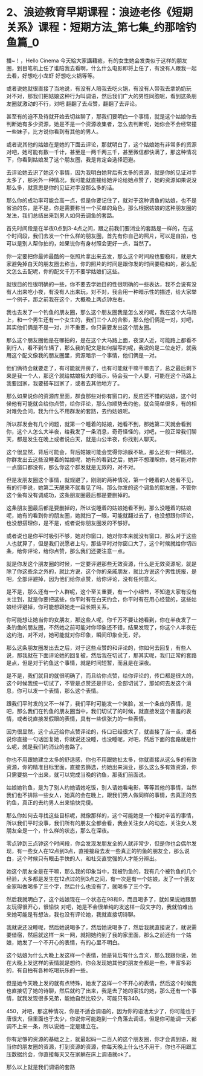 # 2、浪迹教育早期课程：浪迹老佟《短期关系》课程：短期方法_第七集_约那啥钓鱼篇_0

播~！，Hello Cinema 今天給大家講藉癒，有的女生她会发类似于这样的朋友圈，到目笔机上任了谁陪我去看啊，什么什么电影即将上任了，有没有人跟我一起去看，好想吃小龙虾 好想吃火锅等等。

或者说她就很直接了当地说，有没有人陪我去吃火锅，有没有人带我去拿奶奶玩 对不对，那我们把姑娘这种行为叫调语，然后我们广大的男性同胞呢，看到这条朋友圈就激动的不行，对吧 翻翻了去点赞，翻翻了去评论。

甚至有的迫不及待就开始去切丝聊了，那我们要明白一个事情，就是这个姑娘你去判断她有多少资源，她是不是一个资源收集者，怎么去判断呢，她你会不会经常撞一些妹子，比方说你看到有其他的男人。

或者说其他的姑娘在是她的下面去评论，那就明白了，这个姑娘她有非常多的资源 对吧，她可能有数一千计，甚至是一两千两三千，甚至微信都快满了，那这种情况下，你看到姑娘发了这个朋友圈，我是肯定会选择迴避。

去评论她去识了她这个事情，因为我明白她背后有太多的资源，就是你的见证对手太多了，那另外一种情况，我可能就直接给她评论给她点赞了，她的资源如果说没那么多，就意思是你的见证对手没那么多的话。

那么你的成功率可能会高一点，但是你要记住了，就对于这种调鱼的姑娘，也不是省油的东，是不是，你是需要称当一个买单的角色，那么根据姑娘的这种朋友圈的发法，我们总结出来到男人如何去调鱼的套路。

首先时间段是在半夜0点到3-4点之间，跟之前我们要消业的套路是一样的，在这个时间段，我们去发一个什么样的朋友圈，首先有你自己的照片，可以是自拍，也可以是别人帮你拍的，如果说你有身材照会更好一点，当然了。

你一定要把你最帅最酷的一张照片拿出来去发，那么这个时间段也要稳和，就是大家避免掉白天的朋友圈去称当，你的照片的时间是跟你发的时间要稳和的，那么配文怎么去配呢，你的配文千万不要学姑娘们这些。

就很目的性很明确的一些，你不要去学她目的性很明确的一些表达，我不会说有没有人出来吃小夜，有没有人出来玩，对不对，我会用一种暗示性的描述，给大家举一个例子，那之前我在这个，大概晚上两点钟左右。

我也去发了一个钓鱼的朋友圈，那么这个朋友圈我是怎么发的呢，我在这个大马路上，和一个男生还有一个女生的，我们三个人的合影，那么他们俩是一对，对吧，其实他们俩是不是一对，并不重要，你只需要发出这个朋友圈。

那么这个朋友圈他是在哪拍的，是在这个大马路上面，夜深人近，可能路上都看不到行人，看不到车辆了，那么我的配文是如何描写的呢，我说的是二位走好，就我用这个配文像我的朋友圈里，资源暗示一个事情，他们俩是一对。

他们俩待会就要走了，有可能就开房了，也有可能就干嘛干嘛去了，总之最后剩下来是我一个人，那这个就给姑娘极大的暗示，待会我一个人要，可能在这个马路上我要回家，我要搭车回家了，或者去其他地方了。

那么如果说你的资源库里面，群食那些对你有窗口的，反应还不错的姑娘，这个时候他有可能就会给你点赞，给你评论，那么你顺势去约他，就会简单很多，有的相对难免会问，我为什么不用群发的套路，去约姑娘呢。

所以群发会有几个问题，就第一个睡着的姑娘，她看不到，那她第二天就会看到你，这个人怎么大半夜，给我发了一条消息，奇奇怪怪的，对吧，一般正常我们聊天，都是发生在晚上或者说白天，就是山公半夜，你找别人聊天。

这个很显然，背后可能会，背后姑娘可能会觉得你涂膜不轨，那么还有一种情况，你群发出去这些没睡着的姑娘呢，她有的看到之后，她并不想理睬你，她可能对你一点窗口都没有，那么你这个群发就是无效的，对不对。

但是发朋友圈这个事情，就规避了，刚刚的两种情况，第一个睡着的人她看不见，有的行李说，她第二天醒来不就看见了吗，那么你发的这个调鱼的朋友圈，不管你这个鱼有没有调成功，这条朋友圈最后都是要删掉的。

这条朋友圈最后都是要删掉的，所以说睡着的姑娘她看不到，那么没睡着的姑娘呢，她有的看到你的朋友圈，她就扫了一眼，可能就翻过去了，也没想跟你评论，也没想搭理你，是不是，或者说你朋友圈发的不够好。

或者说也是你平时吸引不够，她对你窗口，她对你本来就没有窗口，那么对于这些人也就算了，但是我们说愿者上勾，那些平时对你窗口大了，这个时候就给你切四条，给你评论，给你点赞，那么我们还要注意一点。

就是你发这个朋友圈的时候，一定要评避那些无效资源，什么是无效资源呢，就是除了你这些余之外的，就比方说，这个你的亲戚朋友，就比方说这个男性统报，是吧，全部评避掉，因为他们给你点赞，给你评论，没有任何意义。

是不是，那么还有一个人群呢，这个至关重要，有一个小细节，不知道大家有没有关注到，就是你要把这些，你平时有在白天约会，你平时有在用心经营的，这些姑娘给评避掉，你可能想跟她走一段长期关系。

你可能想让她当你的女朋友，那这些人呢，你千万不要让她看到，你在半夜发了一条钓鱼的朋友圈，不然她之前可能对你印象还不错，结果发现了，你这个人半夜在这约泡，对不对，她可能就对你印象，瞬间印象全无，好。

那么这条朋友圈发出去之后，对于这些点赞的和评论的，你如何去回复，有些人说，那我就在下面评论她的回复被，然后我在切试了，那其实呢，我们正常的套路是点，但是对于钓鱼这个事情，就是时间短暂，而且是在深夜。

是不是，我们就目的就很明确了，而且给你点赞，给你评论的，传口都是很大的，这个时候我统一切试了，不管是点赞还是评论，全部切试了，那如何去发这个消息，你可以发一个表情，那么这个表情。

跟我们平时发的又不一样了，我们平时可能发一个笑脸，发一个条皮的表情，是吧，那么我们在钓鱼的朋友圈当中，我们切试了的时候，就直接发这个害羞的表情，或者说直接发假眼的表情，具有一些信张力的一些表情。

因为很显然，这个点还给你点赞评论的，传口已经很大了，就直接了当一点，或者说你直接一句话回复她，你就说还没睡，也没睡呢，对吧，然后下面的套路就是什么呢，就是我们约消业的套路了。

你也不用跟她建立太多的舒适感，你也不用跟她扯太多，你就直接从这么多的有效资源，你的精准目标里面，直接去篩选，约她出来消业，那么这么多有效资源，你只需要挑一个出来，就可以完成当晚的钓鱼，那我们前面说。

姑娘她钓鱼，是为了别人约她请她吃饭，别人请她看电影，等等其他的事情，当然我们也不排除一些女人，她真的会在晚上，跟我们男人做同样的事情，去真正的去钓鱼，真正的去约男人出来愉快完傻。

那么你如何去寻找这些目标呢，就像那样的，这个可能她是一个相对辛苦的事情，所以我们平时没事，我们所有的朋友全都会看，我会关注女人的动态，关注女人发朋友全是一个，什么样的状态，那么在深夜。

零点钟到三点钟这个时间段，你会发现发朋友全的人就非常少，但是你也会偶尔发现，有一些女人在12点到3点，直接接段去发一些真正的钓鱼的朋友全，那么说白，这个时候只有眼击手快的人，和社交直觉强的人才能分辨出。

她这个朋友全是在干嘛，那么我的印象当中，我被钓鱼的，我有几个被钓鱼的几个经验，大多都是发生在12点过的到3点之间，有一次是有一个姑娘，发了一个朋友全家叫做喝多了三个字，然后什么也没有了，就喝多了三个字。

然后我就明白了，这个姑娘现在一个状态在98和9，而且喝多了，就如果说她跟朋友玩得很开心，很愉快 对吧，她是不会很单纯的发这样一段文字的，我就怕难出来她可能是有想法，我也没有评论她，我就直接切诗聊。

我就说还没睡呢，然后她说喝多了，然后她说喝多了，然后我就直接说了，就说需要借宿，然后就这样一来一网，就把她约到了我的家里面，那么之前还有一个姑娘，她发了一个不开心的表情，有的心里不明白。

这个姑娘为什么大晚上发这样一个表情，她是背后有什么含义，那么我跟你说，她在大晚上发这样的表情就是想约，你会发现她其他的朋友全都是一些，丰富多彩的，有自拍有各种吃喝玩乐的一些。

但是她今天晚上发的就有点特殊，她发了这样一个不开心的表情，然后这个时候我也直接切了她的诗聊，然后就约了出来，我是去了她的家找的她，那么还有一个事情，就我发现很多兄弟，能她自然比较少，可能只有340。

450，对吧，那这种情况，你是不适合调语的，因为你的语池太少了，你可能也于唐很大，但里面也于太少，你说你可能跑到一个角落去调语，但是你可能调一天都调不上来一条，所以说她一定是建立在。

你有足够的资源的基础之上，就最起码一二百人的这个朋友圈，你才会调到语，就当你的朋友圈的资源，打到资源的资源，你每天晚上什么也不用干，你也不用跟工压数据约会，你直接每天又在家躺在床上调语就ok了。

那么以上就是我们调语的套路